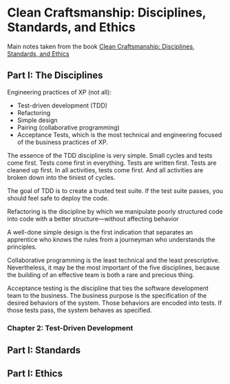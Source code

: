 # Clean Craftsmanship: Disciplines, Standards, and Ethics

Main notes taken from the book [Clean Craftsmanship: Disciplines, Standards, and Ethics](https://www.amazon.com/Clean-Craftsmanship-Disciplines-Standards-Ethics/dp/013691571X)

## Part I: The Disciplines

Engineering practices of XP (not all):

- Test-driven development (TDD)
- Refactoring
- Simple design
- Pairing (collaborative programming)
- Acceptance Tests, which is the most technical and engineering focused of the business practices of XP.

The essence of the TDD discipline is very simple. Small cycles and tests come first. Tests come first in everything.
Tests are written first. Tests are cleaned up first. In all activities, tests come first. And all activities are broken
down into the tiniest of cycles.

The goal of TDD is to create a trusted test suite. If the test suite passes, you should feel safe to deploy the code.

Refactoring is the discipline by which we manipulate poorly structured code into code with a better structure—without
affecting behavior

A well-done simple design is the first indication that separates an apprentice who knows the rules from a journeyman
who understands the principles.

Collaborative programming is the least technical and the least prescriptive. Nevertheless, it may be the most
important of the five disciplines, because the building of an effective team is both a rare and precious thing.

Acceptance testing is the discipline that ties the software development team to the business. The business purpose is
the specification of the desired behaviors of the system. Those behaviors are encoded into tests. If those tests pass,
the system behaves as specified.

### Chapter 2: Test-Driven Development

## Part I: Standards

## Part I: Ethics
